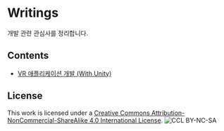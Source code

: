 # Writings

개발 관련 관심사를 정리합니다. 

## Contents

* [VR 애플리케이션 개발 (With Unity)](vr_with_unity3d/README.md)


## License
This work is licensed under a [Creative Commons Attribution-NonCommercial-ShareAlike 4.0 International License](http://creativecommons.org/licenses/by-nc-sa/4.0/).
![CCL BY-NC-SA](https://i.creativecommons.org/l/by-nc-sa/4.0/88x31.png)

